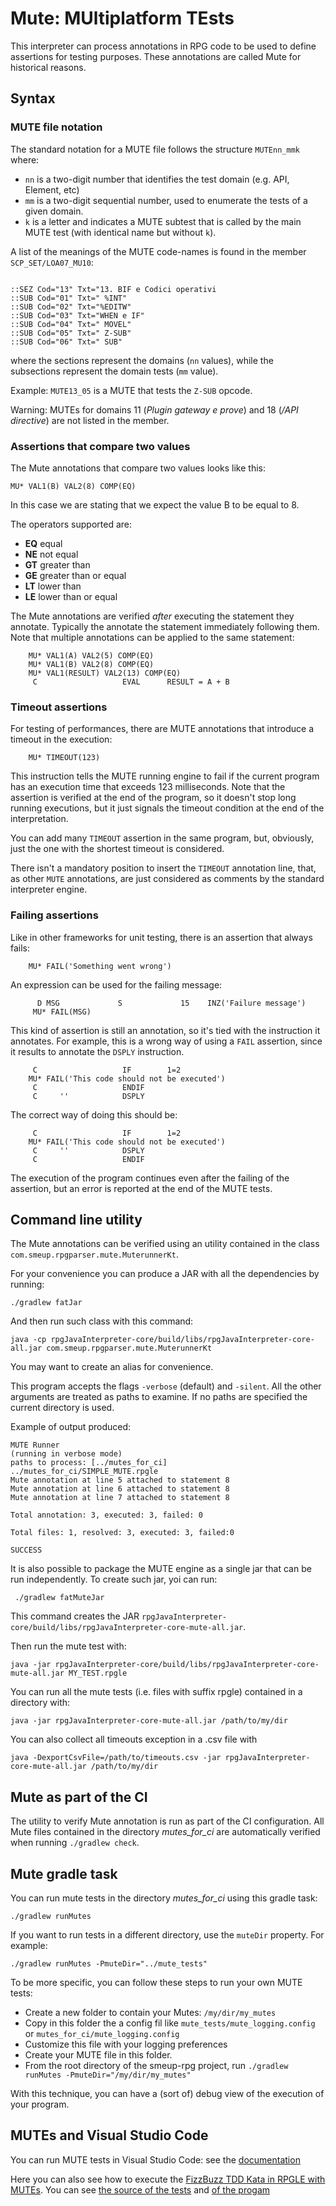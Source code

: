 # Mute: MUltiplatform TEsts

This interpreter can process annotations in RPG code to be used to define assertions for testing purposes. These annotations are called Mute for historical reasons.

## Syntax

### MUTE file notation
The standard notation for a MUTE file follows the structure `MUTEnn_mmk` where:
- `nn` is a two-digit number that identifies the test domain (e.g. API, Element, etc)
- `mm` is a two-digit sequential number, used to enumerate the tests of a given domain.
- `k` is a letter and indicates a MUTE subtest that is called by the main MUTE test (with identical name but without `k`).

A list of the meanings of the MUTE code-names is found in the member `SCP_SET/LOA07_MU10`:
```rpg

::SEZ Cod="13" Txt="13. BIF e Codici operativi
::SUB Cod="01" Txt=" %INT"
::SUB Cod="02" Txt="%EDITW"
::SUB Cod="03" Txt="WHEN e IF"
::SUB Cod="04" Txt=" MOVEL"
::SUB Cod="05" Txt=" Z-SUB"
::SUB Cod="06" Txt=" SUB"

```
where the sections represent the domains (`nn` values), while the subsections represent the domain tests (`mm` value).

Example: `MUTE13_05` is a MUTE that tests the `Z-SUB` opcode.

Warning: MUTEs for domains 11 (_Plugin gateway e prove_) and 18 (_/API directive_) are not listed in the member. 

### Assertions that compare two values
The Mute annotations that compare two values looks like this:

```
MU* VAL1(B) VAL2(8) COMP(EQ)
```

In this case we are stating that we expect the value B to be equal to 8.

The operators supported are:
   
* **EQ** equal
* **NE** not equal
* **GT** greater than
* **GE** greater than or equal
* **LT** lower than
* **LE** lower than or equal

The Mute annotations are verified _after_ executing the statement they annotate. Typically the annotate the statement immediately following them. Note that multiple annotations can be applied to the same statement:

```
    MU* VAL1(A) VAL2(5) COMP(EQ)
    MU* VAL1(B) VAL2(8) COMP(EQ)
    MU* VAL1(RESULT) VAL2(13) COMP(EQ)
     C                   EVAL      RESULT = A + B
```     
### Timeout assertions 

For testing of performances, there are MUTE annotations that introduce a timeout in the execution:

```
    MU* TIMEOUT(123)
```

This instruction tells the MUTE running engine to fail if the current program has an execution time that exceeds 123 milliseconds.
Note that the assertion is verified at the end of the program, so it doesn't stop long running executions, but it just signals the timeout condition at the end of the interpretation.

You can add many ```TIMEOUT``` assertion in the same program, but, obviously, just the one with the shortest timeout is considered.

There isn't a mandatory position to insert the ```TIMEOUT``` annotation line, that, as other ```MUTE``` annotations, are just considered as comments by the standard interpreter engine.

### Failing assertions 

Like in other frameworks for unit testing, there is an assertion that always fails: 

```
    MU* FAIL('Something went wrong')
```

An expression can be used for the failing message:

``` 
      D MSG             S             15    INZ('Failure message')
     MU* FAIL(MSG)
 ```

This kind of assertion is still an annotation, so it's tied with the instruction it annotates.
For example, this is a wrong way of using a ```FAIL``` assertion, since it results to annotate the ```DSPLY``` instruction.

```
     C                   IF        1=2
    MU* FAIL('This code should not be executed')
     C                   ENDIF
     C     ''            DSPLY
```

The correct way of doing this should be:

```
     C                   IF        1=2
    MU* FAIL('This code should not be executed')
     C     ''            DSPLY
     C                   ENDIF
```

The execution of the program continues even after the failing of the assertion, but an error is reported at the end of the MUTE tests.

## Command line utility

The Mute annotations can be verified using an utility contained in the class `com.smeup.rpgparser.mute.MuterunnerKt`.

For your convenience you can produce a JAR with all the dependencies by running:

```
./gradlew fatJar
```

And then run such class with this command:

```
java -cp rpgJavaInterpreter-core/build/libs/rpgJavaInterpreter-core-all.jar com.smeup.rpgparser.mute.MuterunnerKt
```

You may want to create an alias for convenience.

This program accepts the flags `-verbose` (default) and `-silent`.
All the other arguments are treated as paths to examine. If no paths are specified
the current directory is used.

Example of output produced:

```
MUTE Runner
(running in verbose mode)
paths to process: [../mutes_for_ci]
../mutes_for_ci/SIMPLE_MUTE.rpgle
Mute annotation at line 5 attached to statement 8
Mute annotation at line 6 attached to statement 8
Mute annotation at line 7 attached to statement 8

Total annotation: 3, executed: 3, failed: 0

Total files: 1, resolved: 3, executed: 3, failed:0

SUCCESS
```
It is also possible to package the MUTE engine as a single jar that can be run independently. To create such jar, yoi can run:

```
 ./gradlew fatMuteJar
 ```

This command creates the JAR `rpgJavaInterpreter-core/build/libs/rpgJavaInterpreter-core-mute-all.jar`.

Then run the mute test with:

```
java -jar rpgJavaInterpreter-core/build/libs/rpgJavaInterpreter-core-mute-all.jar MY_TEST.rpgle
```

You can run all the mute tests (i.e. files with suffix rpgle) contained in a directory with:

```
java -jar rpgJavaInterpreter-core-mute-all.jar /path/to/my/dir
```

You can also collect all timeouts exception in a .csv file with

```
java -DexportCsvFile=/path/to/timeouts.csv -jar rpgJavaInterpreter-core-mute-all.jar /path/to/my/dir
```


## Mute as part of the CI

The utility to verify Mute annotation is run as part of the CI configuration. All Mute files contained in the directory _mutes_for_ci_ are automatically verified when running `./gradlew check`.

## Mute gradle task

You can run mute tests in the directory _mutes_for_ci_ using this gradle task:
```
./gradlew runMutes
```

If you want to run tests in a different directory, use the ```muteDir``` property. For example:
```
./gradlew runMutes -PmuteDir="../mute_tests"
```

To be more specific, you can follow these steps to run your own MUTE tests:

- Create a new folder to contain your Mutes: ```/my/dir/my_mutes```
- Copy in this folder the a config fil like ```mute_tests/mute_logging.config``` or  ```mutes_for_ci/mute_logging.config```
- Customize this file with your logging preferences
- Create your MUTE file in this folder.
- From the root directory of the smeup-rpg project, run ```./gradlew runMutes -PmuteDir="/my/dir/my_mutes"```

With this technique, you can have a (sort of) debug view of the execution of your program.

## MUTEs and Visual Studio Code

You can run MUTE tests in Visual Studio Code: see the [documentation](visual_studio_code.md)

Here you can also see how to execute the [FizzBuzz TDD Kata in RPGLE with MUTEs](https://www.youtube.com/watch?v=AvFv2CMFzbs&feature=youtu.be). 
You can see [the source of the tests](../rpgJavaInterpreter-core/src/test/resources/mute/FIZZBUZZTEST.rpgle) and [of the progam](../rpgJavaInterpreter-core/src/test/resources/mute/FIZZBUZZ.rpgle)
